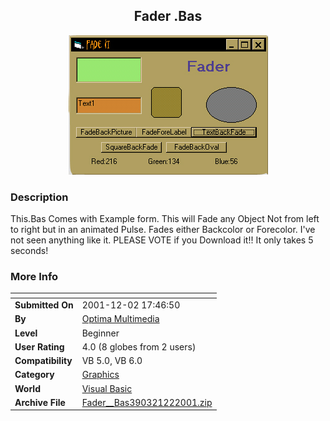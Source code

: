 ﻿<div align="center">

## Fader \.Bas

<img src="PIC20011221850538721.jpg">
</div>

### Description

This.Bas Comes with Example form. This will Fade any Object Not from left to right but in an animated Pulse. Fades either Backcolor or Forecolor. I've not seen anything like it. PLEASE VOTE if you Download it!! It only takes 5 seconds!
 
### More Info
 


<span>             |<span>
---                |---
**Submitted On**   |2001-12-02 17:46:50
**By**             |[Optima Multimedia](https://github.com/Planet-Source-Code/PSCIndex/blob/master/ByAuthor/optima-multimedia.md)
**Level**          |Beginner
**User Rating**    |4.0 (8 globes from 2 users)
**Compatibility**  |VB 5\.0, VB 6\.0
**Category**       |[Graphics](https://github.com/Planet-Source-Code/PSCIndex/blob/master/ByCategory/graphics__1-46.md)
**World**          |[Visual Basic](https://github.com/Planet-Source-Code/PSCIndex/blob/master/ByWorld/visual-basic.md)
**Archive File**   |[Fader\_\_Bas390321222001\.zip](https://github.com/Planet-Source-Code/optima-multimedia-fader-bas__1-29414/archive/master.zip)








